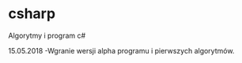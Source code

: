 # csharp
Algorytmy i program c#

15.05.2018
-Wgranie wersji alpha programu i pierwszych algorytmów.
